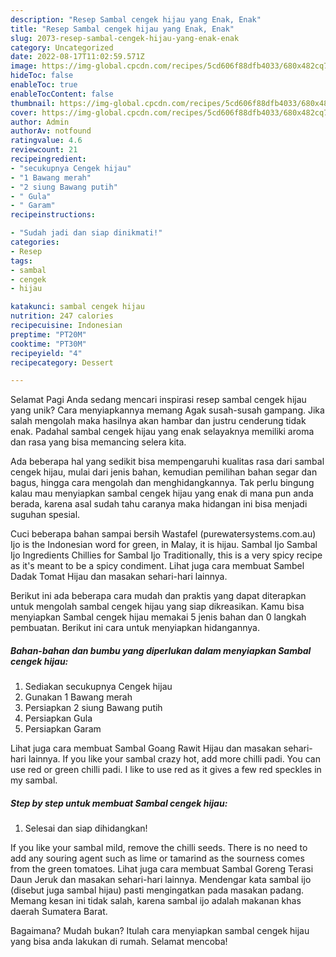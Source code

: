```yaml
---
description: "Resep Sambal cengek hijau yang Enak, Enak"
title: "Resep Sambal cengek hijau yang Enak, Enak"
slug: 2073-resep-sambal-cengek-hijau-yang-enak-enak
category: Uncategorized
date: 2022-08-17T11:02:59.571Z
image: https://img-global.cpcdn.com/recipes/5cd606f88dfb4033/680x482cq70/sambal-cengek-hijau-foto-resep-utama.jpg
hideToc: false
enableToc: true
enableTocContent: false
thumbnail: https://img-global.cpcdn.com/recipes/5cd606f88dfb4033/680x482cq70/sambal-cengek-hijau-foto-resep-utama.jpg
cover: https://img-global.cpcdn.com/recipes/5cd606f88dfb4033/680x482cq70/sambal-cengek-hijau-foto-resep-utama.jpg
author: Admin
authorAv: notfound
ratingvalue: 4.6
reviewcount: 21
recipeingredient:
- "secukupnya Cengek hijau"
- "1 Bawang merah"
- "2 siung Bawang putih"
- " Gula"
- " Garam"
recipeinstructions:

- "Sudah jadi dan siap dinikmati!"
categories:
- Resep
tags:
- sambal
- cengek
- hijau

katakunci: sambal cengek hijau 
nutrition: 247 calories
recipecuisine: Indonesian
preptime: "PT20M"
cooktime: "PT30M"
recipeyield: "4"
recipecategory: Dessert

---
```



Selamat Pagi Anda sedang mencari inspirasi resep sambal cengek hijau yang unik? Cara menyiapkannya memang Agak susah-susah gampang. Jika salah mengolah maka hasilnya akan hambar dan justru cenderung tidak enak. Padahal sambal cengek hijau yang enak selayaknya memiliki aroma dan rasa yang bisa memancing selera kita.


Ada beberapa hal yang sedikit bisa mempengaruhi kualitas rasa dari sambal cengek hijau, mulai dari jenis bahan, kemudian pemilihan bahan segar dan bagus, hingga cara mengolah dan menghidangkannya. Tak perlu bingung kalau mau menyiapkan sambal cengek hijau yang enak di mana pun anda berada, karena asal sudah tahu caranya maka hidangan ini bisa menjadi suguhan spesial.

Cuci beberapa bahan sampai bersih Wastafel (purewatersystems.com.au) Ijo is the Indonesian word for green, in Malay, it is hijau. Sambal Ijo Sambal Ijo Ingredients Chillies for Sambal Ijo Traditionally, this is a very spicy recipe as it&#39;s meant to be a spicy condiment. Lihat juga cara membuat Sambel Dadak Tomat Hijau dan masakan sehari-hari lainnya.


Berikut ini ada beberapa cara mudah dan praktis yang dapat diterapkan untuk mengolah sambal cengek hijau yang siap dikreasikan. Kamu bisa menyiapkan Sambal cengek hijau memakai 5 jenis bahan dan 0 langkah pembuatan. Berikut ini cara untuk menyiapkan hidangannya.

<!--inarticleads1-->

##### Bahan-bahan dan bumbu yang diperlukan dalam menyiapkan Sambal cengek hijau:

1. Sediakan secukupnya Cengek hijau
1. Gunakan 1 Bawang merah
1. Persiapkan 2 siung Bawang putih
1. Persiapkan  Gula
1. Persiapkan  Garam


Lihat juga cara membuat Sambal Goang Rawit Hijau dan masakan sehari-hari lainnya. If you like your sambal crazy hot, add more chilli padi. You can use red or green chilli padi. I like to use red as it gives a few red speckles in my sambal. 

<!--inarticleads2-->

##### Step by step untuk membuat Sambal cengek hijau:


1. Selesai dan siap dihidangkan!

If you like your sambal mild, remove the chilli seeds. There is no need to add any souring agent such as lime or tamarind as the sourness comes from the green tomatoes. Lihat juga cara membuat Sambal Goreng Terasi Daun Jeruk dan masakan sehari-hari lainnya. Mendengar kata sambal ijo (disebut juga sambal hijau) pasti mengingatkan pada masakan padang. Memang kesan ini tidak salah, karena sambal ijo adalah makanan khas daerah Sumatera Barat. 

Bagaimana? Mudah bukan? Itulah cara menyiapkan sambal cengek hijau yang bisa anda lakukan di rumah. Selamat mencoba!
